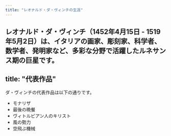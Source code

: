 ```yaml
---
title: "レオナルド・ダ・ヴィンチの生涯"
---
```


レオナルド・ダ・ヴィンチ（1452年4月15日 - 1519年5月2日）は、イタリアの画家、彫刻家、科学者、数学者、発明家など、多彩な分野で活躍したルネサンス期の巨星です。
---
title: "代表作品"
---

ダ・ヴィンチの代表作品は以下の通りです。

- モナリザ
- 最後の晩餐
- ヴィトルビアン人のキリスト
- 風の勢力
- 空飛ぶ機械
